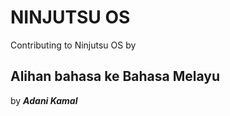 # NINJUTSU OS

Contributing to Ninjutsu OS by 

## Alihan bahasa ke Bahasa Melayu

by **_Adani Kamal_**
